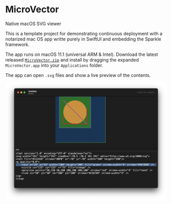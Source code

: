 # MicroVector

Native macOS SVG viewer

This is a template project for demonstrating continuous deployment with a notarized mac OS app writte purely in SwiftUI and embedding the Sparkle framework.

The app runs on macOS 11.1 (universal ARM & Intel). Download the latest released [`MicroVector.zip`](https://github.com/hubomatic/MicroVector/releases/latest/download/MicroVector.zip) and install by dragging the expanded `MicroVector.app` into your `Applications` folder. 

The app can open `.svg` files and show a live preview of the contents.

![Screenshot](screenshot.png "Scren shot")

